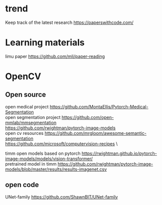 

# trend
Keep track of the latest research https://paperswithcode.com/

# Learning materials
limu paper https://github.com/mli/paper-reading

# OpenCV
## Open source
open medical project https://github.com/MontaEllis/Pytorch-Medical-Segmentation \
open segmentation project https://github.com/open-mmlab/mmsegmentation  \
https://github.com/rwightman/pytorch-image-models \
open cv resources https://github.com/mrgloom/awesome-semantic-segmentation \
https://github.com/microsoft/computervision-recipes \

timm open models based on pytorch https://rwightman.github.io/pytorch-image-models/models/vision-transformer/ \
pretrained model in timm https://github.com/rwightman/pytorch-image-models/blob/master/results/results-imagenet.csv
## open code
UNet-family https://github.com/ShawnBIT/UNet-family

